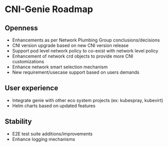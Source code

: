 # CNI-Genie Roadmap

## Openness
 - Enhancements as per Network Plumbing Group conclusions/decisions
 - CNI version upgrade based on new CNI version release
 - Support pod level network policy to co-exist with network level policy
 - Enhancement of network crd objects to provide more CNI customizations
 - Enhance network smart selection mechanism
 - New requirement/usecase support based on users demands

## User experience
 - Integrate genie with other eco system projects (ex: kubespray, kubevirt)
 - Helm charts based on updated features
 
## Stability
 - E2E test suite additions/improvements
 - Enhance logging mechanisms
